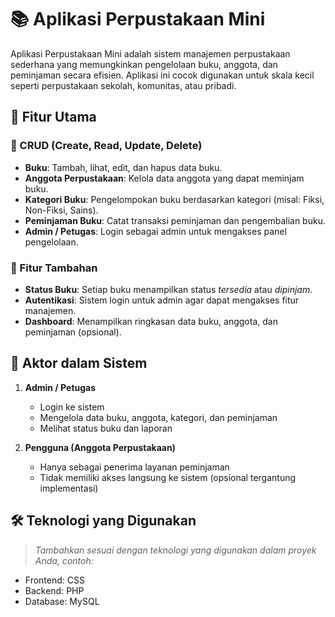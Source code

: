 # 📚 Aplikasi Perpustakaan Mini

Aplikasi Perpustakaan Mini adalah sistem manajemen perpustakaan sederhana yang memungkinkan pengelolaan buku, anggota, dan peminjaman secara efisien. Aplikasi ini cocok digunakan untuk skala kecil seperti perpustakaan sekolah, komunitas, atau pribadi.

## 🚀 Fitur Utama

### 🔧 CRUD (Create, Read, Update, Delete)
- **Buku**: Tambah, lihat, edit, dan hapus data buku.
- **Anggota Perpustakaan**: Kelola data anggota yang dapat meminjam buku.
- **Kategori Buku**: Pengelompokan buku berdasarkan kategori (misal: Fiksi, Non-Fiksi, Sains).
- **Peminjaman Buku**: Catat transaksi peminjaman dan pengembalian buku.
- **Admin / Petugas**: Login sebagai admin untuk mengakses panel pengelolaan.

### 🎯 Fitur Tambahan
- **Status Buku**: Setiap buku menampilkan status *tersedia* atau *dipinjam*.
- **Autentikasi**: Sistem login untuk admin agar dapat mengakses fitur manajemen.
- **Dashboard**: Menampilkan ringkasan data buku, anggota, dan peminjaman (opsional).

## 👥 Aktor dalam Sistem

1. **Admin / Petugas**
   - Login ke sistem
   - Mengelola data buku, anggota, kategori, dan peminjaman
   - Melihat status buku dan laporan

2. **Pengguna (Anggota Perpustakaan)**
   - Hanya sebagai penerima layanan peminjaman
   - Tidak memiliki akses langsung ke sistem (opsional tergantung implementasi)

## 🛠️ Teknologi yang Digunakan

> *Tambahkan sesuai dengan teknologi yang digunakan dalam proyek Anda, contoh:*

- Frontend: CSS
- Backend: PHP 
- Database: MySQL


